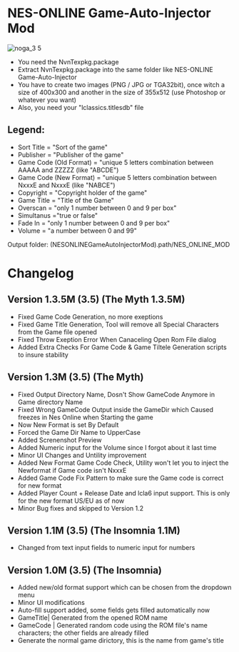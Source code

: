 # NES-ONLINE Game-Auto-Injector Mod
![noga_3 5](https://i.imgur.com/iWBX85v.png)

* You need the NvnTexpkg.package
* Extract NvnTexpkg.package into the same folder like NES-ONLINE Game-Auto-Injector
* You have to create two images (PNG / JPG or TGA32bit), once witch a size of 400x300 and another in the size of 355x512 (use Photoshop or whatever you want)
* Also, you need your "lclassics.titlesdb" file


## Legend:

* Sort Title = "Sort of the game"
* Publisher = "Publisher of the game"
* Game Code (Old Format) = "unique 5 letters combination between AAAAA and ZZZZZ (like "ABCDE")
* Game Code (New Format) = "unique 5 letters combination between NxxxE and NxxxE (like "NABCE")
* Copyright = "Copyright holder of the game"
* Game Title = "Title of the Game"
* Overscan = "only 1 number between 0 and 9 per box"
* Simultanus ="true or false"
* Fade In = "only 1 number between 0 and 9 per box"
* Volume = "a number between 0 and 99"

Output folder: (NESONLINEGameAutoInjectorMod).path/NES_ONLINE_MOD

# Changelog
## Version 1.3.5M (3.5) (The Myth 1.3.5M)
* Fixed Game Code Generation, no more exeptions
* Fixed Game Title Generation, Tool will remove all Special Characters from the Game file opened
* Fixed Throw Exeption Error When Canaceling Open Rom File dialog
* Added Extra Checks For Game Code & Game Tiltele Generation scripts to insure stability


## Version 1.3M (3.5) (The Myth)

* Fixed Output Directory Name, Dosn't Show GameCode Anymore in Game directory Name
* Fixed Wrong GameCode Output inside the GameDir which Caused freezes in Nes Online when Starting the game
* Now New Format is set By Default 
* Forced the Game Dir Name to UpperCase
* Added Screnenshot Preview 
* Added Numeric input for the Volume since I forgot about it last time
* Minor UI Changes and Untility improvement
* Added New Format Game Code Check, Utility won't let you to inject the Newformat if Game code isn't NxxxE
* Added Game Code Fix Pattern to make sure the Game code is correct for new format
* Added Player Count + Release Date and lcla6 input support. This is only for the new format US/EU as of now
* Minor Bug fixes and skipped to Version 1.2 


## Version 1.1M (3.5) (The Insomnia 1.1M)

* Changed from text input fields to numeric input for numbers

## Version 1.0M (3.5) (The Insomnia)

* Added new/old format support which can be chosen from the dropdown menu
* Minor UI modifications
* Auto-fill support added, some fields gets filled automatically now
* GameTitle| Generated from the opened ROM name 
* GameCode | Generated random code using the ROM file's name characters; the other fields are already filled
* Generate the normal game dirictory, this is the name from game's title
